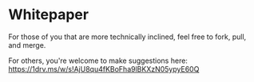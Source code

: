 # Whitepaper

For those of you that are more technically inclined, feel free to fork, pull, and merge.

For others, you're welcome to make suggestions here:
https://1drv.ms/w/s!AjU8qu4fKBoFha9lBKXzN05ypyE60Q
